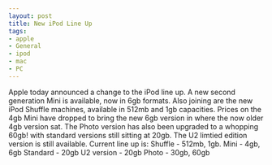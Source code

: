 ```yaml
---
layout: post
title: New iPod Line Up
tags:
- apple
- General
- ipod
- mac
- PC
---
```

Apple today announced a change to the iPod line up. A new second generation Mini is available, now in 6gb formats. Also joining are the new iPod Shuffle machines, available in 512mb and 1gb capacities. Prices on the 4gb Mini have dropped to bring the new 6gb version in where the now older 4gb version sat. The Photo version has also been upgraded to a whopping 60gb! with standard versions still sitting at 20gb. The U2 limtied edition version is still available. Current line up is:
Shuffle - 512mb, 1gb.
Mini - 4gb, 6gb
Standard - 20gb
U2 version - 20gb
Photo - 30gb, 60gb
